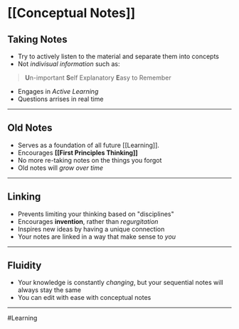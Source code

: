 # [[Conceptual Notes]]

## Taking Notes
- Try to actively listen to the material and separate them into concepts 
- Not *indivisual information* such as:
> **U**n-important
> **S**elf Explanatory
> **E**asy to Remember
- Engages in *Active Learning*
- Questions arrises in real time

---

## Old Notes
- Serves as a foundation of all future [[Learning]].
- Encourages **[[First Principles Thinking]]**
- No more re-taking notes on the things you forgot
- Old notes will *grow over time*

---

## Linking
- Prevents limiting your thinking based on "disciplines"
- Encourages **invention**, rather than *regurgitation*
- Inspires new ideas by having a unique connection
- Your notes are linked in a way that make sense to *you*

---

## Fluidity
- Your knowledge is constantly *changing*, but your sequential notes will always stay the same
- You can edit with ease with conceptual notes

---

#Learning 